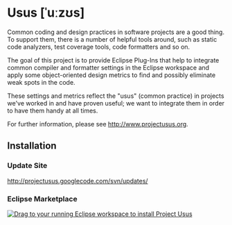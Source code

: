 # Usus [ˈuːzʊs]

Common coding and design practices in software projects are a good thing. To support them, there is a number of helpful tools around, such as static code analyzers, test coverage tools, code formatters and so on.

The goal of this project is to provide Eclipse Plug-Ins that help to integrate common compiler and formatter settings in the Eclipse workspace and apply some object-oriented design metrics to find and possibly eliminate weak spots in the code.

These settings and metrics reflect the "usus" (common practice) in projects we've worked in and have proven useful; we want to integrate them in order to have them handy at all times.

For further information, please see http://www.projectusus.org.

## Installation

### Update Site

http://projectusus.googlecode.com/svn/updates/

### Eclipse Marketplace

<a href="http://marketplace.eclipse.org/marketplace-client-intro?mpc_install=1089" class="drag" title="Drag to your running Eclipse workspace to install Project Usus"><img src="https://marketplace.eclipse.org/sites/all/themes/solstice/_themes/solstice_marketplace/public/images/btn-install.png" alt="Drag to your running Eclipse workspace to install Project Usus" /></a>
